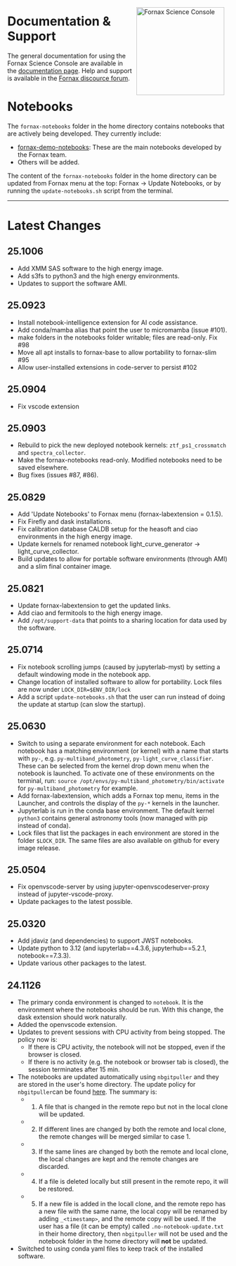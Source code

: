 
<img src="https://nasa-fornax.github.io/fornax-demo-notebooks/_static/fornax_logo.png" alt="Fornax Science Console"
    style="float: right; width: 200px; margin: 10px;" />

# Documentation & Support
The general documentation for using the Fornax Science Console are available in 
the [documentation page](https://nasa-fornax.github.io/fornax-documentation/).
Help and support is available in the [Fornax discource forum](https://discourse.fornax.sciencecloud.nasa.gov).

# Notebooks
The `fornax-notebooks` folder in the home directory contains notebooks that are actively being
developed. They currently include:
- [fornax-demo-notebooks](fornax-demo-notebooks/README.md): These are the main notebooks developed
  by the Fornax team.
- Others will be added.

The content of the `fornax-notebooks` folder in the home directory can be updated from Fornax menu
at the top: Fornax -> Update Notebooks, or by running the `update-notebooks.sh` script from the
terminal.

---
# Latest Changes

## 25.1006
- Add XMM SAS software to the high energy image.
- Add s3fs to python3 and the high energy environments.
- Updates to support the software AMI.

## 25.0923
- Install notebook-intelligence extension for AI code assistance.
- Add conda/mamba alias that point the user to micromamba (issue #101).
- make folders in the notebooks folder writable; files are read-only. Fix #98
- Move all apt installs to fornax-base to allow portability to fornax-slim #95
- Allow user-installed extensions in code-server to persist #102

## 25.0904
- Fix vscode extension

## 25.0903
- Rebuild to pick the new deployed notebook kernels: `ztf_ps1_crossmatch` and `spectra_collector`.
- Make the fornax-notebooks read-only. Modified notebooks need to be saved elsewhere.
- Bug fixes (issues #87, #86).

## 25.0829
- Add 'Update Notebooks' to Fornax menu (fornax-labextension = 0.1.5).
- Fix Firefly and dask installations.
- Fix calibration database CALDB setup for the heasoft and ciao environments in the high energy image.
- Update kernels for renamed notebook light_curve_generator -> light_curve_collector.
- Build updates to allow for portable software environments (through AMI) and a slim final container image.

## 25.0821
- Update fornax-labextension to get the updated links.
- Add ciao and fermitools to the high energy image.
- Add `/opt/support-data` that points to a sharing location for data used by the software.

## 25.0714
- Fix notebook scrolling jumps (caused by jupyterlab-myst) by setting a default windowing mode in the notebook app.
- Change location of installed software to allow for portability. Lock files are now
  under `LOCK_DIR=$ENV_DIR/lock`
- Add a script `update-notebooks.sh` that the user can run instead of doing the update
  at startup (can slow the startup).

## 25.0630
- Switch to using a separate environment for each notebook. Each notebook has a matching
  environment (or kernel) with a name that starts with `py-`, e.g. `py-multiband_photometry`,
  `py-light_curve_classifier`. These can be selected from the kernel drop down menu when the 
  notebook is launched. To activate one of these environments on the terminal, run:
  `source /opt/envs/py-multiband_photometry/bin/activate` for `py-multiband_photometry` for example.
- Add fornax-labextension, which adds a Fornax top menu, items in the Launcher, and controls the
  display of the `py-*` kernels in the launcher.
- Jupyterlab is run in the conda base environment. The default kernel `python3` contains 
  general astronomy tools (now managed with pip instead of conda).
- Lock files that list the packages in each environment are stored in the folder `$LOCK_DIR`.
  The same files are also available on github for every image release.


## 25.0504
- Fix openvscode-server by using jupyter-openvscodeserver-proxy instead of jupyter-vscode-proxy.
- Update packages to the latest possible.

## 25.0320
- Add jdaviz (and dependencies) to support JWST notebooks.
- Update python to 3.12 (and iupyterlab==4.3.6, jupyterhub==5.2.1, notebook==7.3.3).
- Update various other packages to the latest.

## 24.1126
- The primary conda environment is changed to `notebook`. It is the environment
where the notebooks should be run. With this change, the dask extension should
work naturally.
- Added the openvscode extension.
- Updates to prevent sessions with CPU activity from being stopped. The policy now is:
    - If there is CPU activity, the notebook will not be stopped, even if the browser
    is closed.
    - If there is no activity (e.g. the notebook or browser tab is closed),
    the session terminates after 15 min. 
- The notebooks are updated automatically using `nbgitpuller` and they are
stored in the user's home directory. The update policy for `nbgitpuller`can be found
[here](https://nbgitpuller.readthedocs.io/en/latest/topic/automatic-merging.html#topic-automatic-merging).
The summary is:
    - 1. A file that is changed in the remote repo but not in the local clone will be updated.
    - 2. If different lines are changed by both the remote and local clone, the remote
    changes will be merged similar to case 1.
    - 3. If the same lines are changed by both the remote and local clone, the local
    changes are kept and the remote changes are discarded.
    - 4. If a file is deleted locally but still present in the remote repo, it will be restored.
    - 5. If a new file is added in the locall clone, and the remote repo has a new file with
    the same name, the local copy will be renamed by adding `_<timestamp>`, and the remote copy
    will be used.
If the user has a file (it can be empty) called `.no-notebook-update.txt` in their home
directory, then `nbgitpuller` will not be used and the notebook folder in the home
directory will **not** be updated.
- Switched to using conda yaml files to keep track of the installed software.